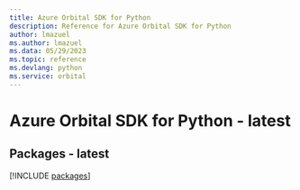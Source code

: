 ```yaml
---
title: Azure Orbital SDK for Python
description: Reference for Azure Orbital SDK for Python
author: lmazuel
ms.author: lmazuel
ms.data: 05/29/2023
ms.topic: reference
ms.devlang: python
ms.service: orbital
---
```

# Azure Orbital SDK for Python - latest
## Packages - latest
[!INCLUDE [packages](orbital-index.md)]